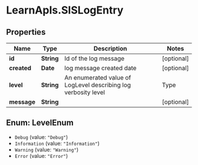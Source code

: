 # LearnApIs.SISLogEntry

## Properties
Name | Type | Description | Notes
------------ | ------------- | ------------- | -------------
**id** | **String** | Id of the log message | [optional] 
**created** | **Date** | log message created date | [optional] 
**level** | **String** | An enumerated value of LogLevel describing log verbosity level   | Type      | Description  | --------- | --------- | | Debug |  | | Information |  | | Warning |  | | Error |  |  | [optional] 
**message** | **String** |  | [optional] 

<a name="LevelEnum"></a>
## Enum: LevelEnum

* `Debug` (value: `"Debug"`)
* `Information` (value: `"Information"`)
* `Warning` (value: `"Warning"`)
* `Error` (value: `"Error"`)

